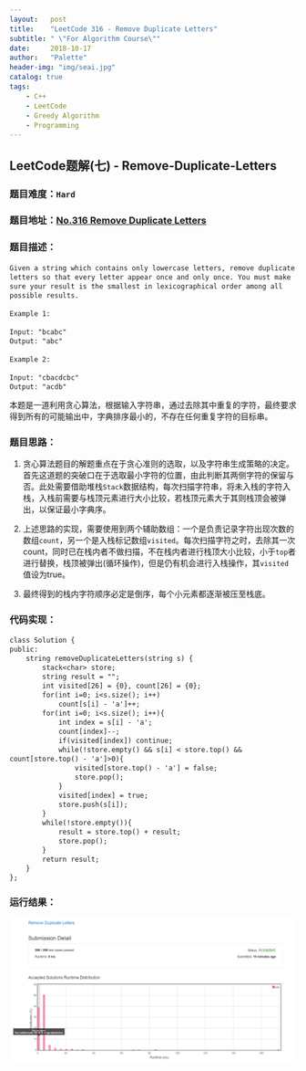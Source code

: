 ```yaml
---
layout:   post
title:    "LeetCode 316 - Remove Duplicate Letters"
subtitle: " \"For Algorithm Course\""
date:     2018-10-17
author:   "Palette"
header-img: "img/seai.jpg"
catalog: true
tags:
    - C++
    - LeetCode
    - Greedy Algorithm
    - Programming
---
```

## LeetCode题解(七) - Remove-Duplicate-Letters
### 题目难度：`Hard`
### 题目地址：[No.316 Remove Duplicate Letters](https://leetcode.com/problems/remove-duplicate-letters/description/)
### 题目描述：
```
Given a string which contains only lowercase letters, remove duplicate letters so that every letter appear once and only once. You must make sure your result is the smallest in lexicographical order among all possible results.

Example 1:

Input: "bcabc"
Output: "abc"

Example 2:

Input: "cbacdcbc"
Output: "acdb"
```

本题是一道利用贪心算法，根据输入字符串，通过去除其中重复的字符，最终要求得到所有的可能输出中，字典排序最小的，不存在任何重复字符的目标串。

### 题目思路：
1. 贪心算法题目的解题重点在于贪心准则的选取，以及字符串生成策略的决定。首先这道题的突破口在于选取最小字符的位置，由此判断其两侧字符的保留与否。此处需要借助堆栈`Stack`数据结构，每次扫描字符串，将未入栈的字符入栈，入栈前需要与栈顶元素进行大小比较，若栈顶元素大于其则栈顶会被弹出，以保证最小字典序。

2. 上述思路的实现，需要使用到两个辅助数组：一个是负责记录字符出现次数的数组`count`，另一个是入栈标记数组`visited`。每次扫描字符之时，去除其一次count，同时已在栈内者不做扫描，不在栈内者进行栈顶大小比较，小于`top`者进行替换，栈顶被弹出(循环操作)，但是仍有机会进行入栈操作，其`visited`值设为true。

3. 最终得到的栈内字符顺序必定是倒序，每个小元素都逐渐被压至栈底。

### 代码实现：
```
class Solution {
public:
    string removeDuplicateLetters(string s) {
        stack<char> store;
        string result = "";
        int visited[26] = {0}, count[26] = {0};
        for(int i=0; i<s.size(); i++)
            count[s[i] - 'a']++;
        for(int i=0; i<s.size(); i++){
            int index = s[i] - 'a';
            count[index]--;
            if(visited[index]) continue;
            while(!store.empty() && s[i] < store.top() && count[store.top() - 'a']>0){
                visited[store.top() - 'a'] = false;
                store.pop();
            }
            visited[index] = true;
            store.push(s[i]);
        }
        while(!store.empty()){
            result = store.top() + result;
            store.pop();
        }
        return result;
    }
};
```

### 运行结果：
![img](/img/316.png)

<div id="container"></div>
<link rel="stylesheet" href="https://imsun.GitHub.io/gitment/style/default.css">
<script src="https://imsun.GitHub.io/gitment/dist/gitment.browser.js"></script>
<script>
  const myTheme = {
  render(state, instance) {
    const container = document.createElement('div')
    container.lang = "en-US"
    container.className = 'gitment-container gitment-root-container'
    container.appendChild(instance.renderHeader(state, instance))
    container.appendChild(instance.renderEditor(state, instance))
    container.appendChild(instance.renderComments(state, instance))
    container.appendChild(instance.renderFooter(state, instance))
    return container
  },
}

var gitment = new Gitment({
  id: '<%= page.date %>',
  owner: 'Palette25',
  repo: 'Comments',
  oauth: {
    client_id: 'a1ac2783392c3eef32c1',
    client_secret: 'ea8605a4a85131c5012ba8f200f87702e15a05b0',
  },
  theme: myTheme,
})
gitment.render('container')
</script>